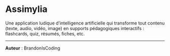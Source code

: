 # Assimylia

Une application ludique d’intelligence artificielle qui transforme tout contenu (texte, audio, vidéo, image) en supports pédagogiques interactifs : flashcards, quiz, résumés, fiches, etc.

---

**Auteur** : BrandonIsCoding
